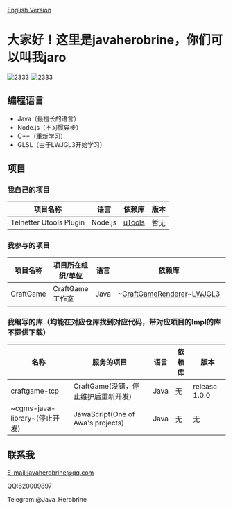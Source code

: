 [English Version](https://github.com/javaherobrine/javaherobrine/blob/main/README-en.md)
# 大家好！这里是javaherobrine，你们可以叫我jaro

![2333](https://github-readme-stats-89dq8p8qw.vercel.app/api/top-langs/?username=javaherobrine)
![2333](https://github-readme-stats-89dq8p8qw.vercel.app/api?username=javaherobrine&show_icons=true&count_private=true)

## 编程语言
- Java（最擅长的语言）
- Node.js（不习惯异步）
- C++（重新学习）
- GLSL（由于LWJGL3开始学习）
## 项目
### 我自己的项目
|项目名称|语言|依赖库|版本|
|-------|---|------|----|
|Telnetter Utools Plugin|Node.js|[uTools](https://u.tools)|暂无|
### 我参与的项目
|项目名称|项目所在组织/单位|语言|依赖库|版本|
|-------|----------------|---|------|----|
|CraftGame|CraftGame工作室|Java|~[CraftGameRenderer](https://github.com/LovelyZeeiam/CraftGame)~[LWJGL3](https://www.lwjgl.org/)|暂无|

### 我编写的库（均能在对应仓库找到对应代码，带对应项目的Impl的库不提供下载）
|名称|服务的项目|语言|依赖库|版本|
|-------------|------------------|------------------|----------|---------|
|craftgame-tcp|CraftGame(没错，停止维护后重新开发)|Java|无|release 1.0.0|
|~cgms-java-library~(停止开发)|JawaScript(One of Awa's projects)|Java|无|无|

## 联系我
[E-mail:javaherobrine@qq.com](mailto:javaherobrine@qq.com)

QQ:620009897

Telegram:@Java_Herobrine
